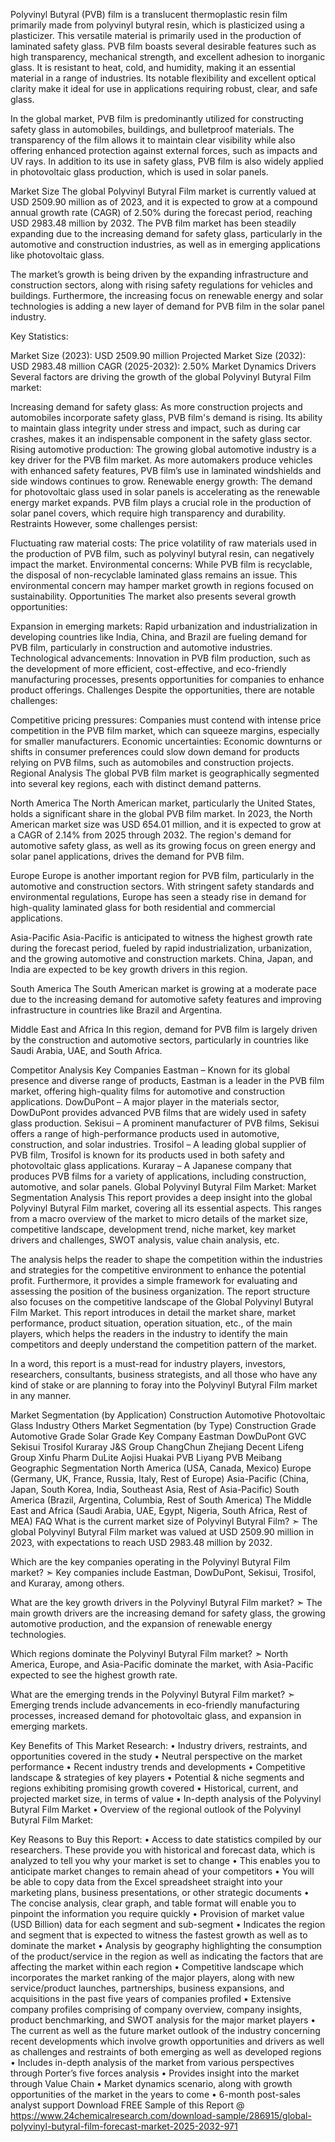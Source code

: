 Polyvinyl Butyral (PVB) film is a translucent thermoplastic resin film primarily made from polyvinyl butyral resin, which is plasticized using a plasticizer. This versatile material is primarily used in the production of laminated safety glass. PVB film boasts several desirable features such as high transparency, mechanical strength, and excellent adhesion to inorganic glass. It is resistant to heat, cold, and humidity, making it an essential material in a range of industries. Its notable flexibility and excellent optical clarity make it ideal for use in applications requiring robust, clear, and safe glass.

In the global market, PVB film is predominantly utilized for constructing safety glass in automobiles, buildings, and bulletproof materials. The transparency of the film allows it to maintain clear visibility while also offering enhanced protection against external forces, such as impacts and UV rays. In addition to its use in safety glass, PVB film is also widely applied in photovoltaic glass production, which is used in solar panels.

Market Size
The global Polyvinyl Butyral Film market is currently valued at USD 2509.90 million as of 2023, and it is expected to grow at a compound annual growth rate (CAGR) of 2.50% during the forecast period, reaching USD 2983.48 million by 2032. The PVB film market has been steadily expanding due to the increasing demand for safety glass, particularly in the automotive and construction industries, as well as in emerging applications like photovoltaic glass.

The market’s growth is being driven by the expanding infrastructure and construction sectors, along with rising safety regulations for vehicles and buildings. Furthermore, the increasing focus on renewable energy and solar technologies is adding a new layer of demand for PVB film in the solar panel industry.

Key Statistics:

Market Size (2023): USD 2509.90 million
Projected Market Size (2032): USD 2983.48 million
CAGR (2025-2032): 2.50%
Market Dynamics
Drivers
Several factors are driving the growth of the global Polyvinyl Butyral Film market:

Increasing demand for safety glass: As more construction projects and automobiles incorporate safety glass, PVB film's demand is rising. Its ability to maintain glass integrity under stress and impact, such as during car crashes, makes it an indispensable component in the safety glass sector.
Rising automotive production: The growing global automotive industry is a key driver for the PVB film market. As more automakers produce vehicles with enhanced safety features, PVB film’s use in laminated windshields and side windows continues to grow.
Renewable energy growth: The demand for photovoltaic glass used in solar panels is accelerating as the renewable energy market expands. PVB film plays a crucial role in the production of solar panel covers, which require high transparency and durability.
Restraints
However, some challenges persist:

Fluctuating raw material costs: The price volatility of raw materials used in the production of PVB film, such as polyvinyl butyral resin, can negatively impact the market.
Environmental concerns: While PVB film is recyclable, the disposal of non-recyclable laminated glass remains an issue. This environmental concern may hamper market growth in regions focused on sustainability.
Opportunities
The market also presents several growth opportunities:

Expansion in emerging markets: Rapid urbanization and industrialization in developing countries like India, China, and Brazil are fueling demand for PVB film, particularly in construction and automotive industries.
Technological advancements: Innovation in PVB film production, such as the development of more efficient, cost-effective, and eco-friendly manufacturing processes, presents opportunities for companies to enhance product offerings.
Challenges
Despite the opportunities, there are notable challenges:

Competitive pricing pressures: Companies must contend with intense price competition in the PVB film market, which can squeeze margins, especially for smaller manufacturers.
Economic uncertainties: Economic downturns or shifts in consumer preferences could slow down demand for products relying on PVB films, such as automobiles and construction projects.
Regional Analysis
The global PVB film market is geographically segmented into several key regions, each with distinct demand patterns.

North America
The North American market, particularly the United States, holds a significant share in the global PVB film market. In 2023, the North American market size was USD 654.01 million, and it is expected to grow at a CAGR of 2.14% from 2025 through 2032. The region's demand for automotive safety glass, as well as its growing focus on green energy and solar panel applications, drives the demand for PVB film.

Europe
Europe is another important region for PVB film, particularly in the automotive and construction sectors. With stringent safety standards and environmental regulations, Europe has seen a steady rise in demand for high-quality laminated glass for both residential and commercial applications.

Asia-Pacific
Asia-Pacific is anticipated to witness the highest growth rate during the forecast period, fueled by rapid industrialization, urbanization, and the growing automotive and construction markets. China, Japan, and India are expected to be key growth drivers in this region.

South America
The South American market is growing at a moderate pace due to the increasing demand for automotive safety features and improving infrastructure in countries like Brazil and Argentina.

Middle East and Africa
In this region, demand for PVB film is largely driven by the construction and automotive sectors, particularly in countries like Saudi Arabia, UAE, and South Africa.

Competitor Analysis
Key Companies
Eastman – Known for its global presence and diverse range of products, Eastman is a leader in the PVB film market, offering high-quality films for automotive and construction applications.
DowDuPont – A major player in the materials sector, DowDuPont provides advanced PVB films that are widely used in safety glass production.
Sekisui – A prominent manufacturer of PVB films, Sekisui offers a range of high-performance products used in automotive, construction, and solar industries.
Trosifol – A leading global supplier of PVB film, Trosifol is known for its products used in both safety and photovoltaic glass applications.
Kuraray – A Japanese company that produces PVB films for a variety of applications, including construction, automotive, and solar panels.
Global Polyvinyl Butyral Film Market: Market Segmentation Analysis
This report provides a deep insight into the global Polyvinyl Butyral Film market, covering all its essential aspects. This ranges from a macro overview of the market to micro details of the market size, competitive landscape, development trend, niche market, key market drivers and challenges, SWOT analysis, value chain analysis, etc.

The analysis helps the reader to shape the competition within the industries and strategies for the competitive environment to enhance the potential profit. Furthermore, it provides a simple framework for evaluating and assessing the position of the business organization. The report structure also focuses on the competitive landscape of the Global Polyvinyl Butyral Film Market. This report introduces in detail the market share, market performance, product situation, operation situation, etc., of the main players, which helps the readers in the industry to identify the main competitors and deeply understand the competition pattern of the market.

In a word, this report is a must-read for industry players, investors, researchers, consultants, business strategists, and all those who have any kind of stake or are planning to foray into the Polyvinyl Butyral Film market in any manner.

Market Segmentation (by Application)
Construction
Automotive
Photovoltaic Glass Industry
Others
Market Segmentation (by Type)
Construction Grade
Automotive Grade
Solar Grade
Key Company
Eastman
DowDuPont
GVC
Sekisui
Trosifol
Kuraray
J&S Group
ChangChun
Zhejiang Decent
Lifeng Group
Xinfu Pharm
DuLite
Aojisi
Huakai PVB
Liyang PVB
Meibang
Geographic Segmentation
North America (USA, Canada, Mexico)
Europe (Germany, UK, France, Russia, Italy, Rest of Europe)
Asia-Pacific (China, Japan, South Korea, India, Southeast Asia, Rest of Asia-Pacific)
South America (Brazil, Argentina, Columbia, Rest of South America)
The Middle East and Africa (Saudi Arabia, UAE, Egypt, Nigeria, South Africa, Rest of MEA)
FAQ 
What is the current market size of Polyvinyl Butyral Film?
➣ The global Polyvinyl Butyral Film market was valued at USD 2509.90 million in 2023, with expectations to reach USD 2983.48 million by 2032.

Which are the key companies operating in the Polyvinyl Butyral Film market?
➣ Key companies include Eastman, DowDuPont, Sekisui, Trosifol, and Kuraray, among others.

What are the key growth drivers in the Polyvinyl Butyral Film market?
➣ The main growth drivers are the increasing demand for safety glass, the growing automotive production, and the expansion of renewable energy technologies.

Which regions dominate the Polyvinyl Butyral Film market?
➣ North America, Europe, and Asia-Pacific dominate the market, with Asia-Pacific expected to see the highest growth rate.

What are the emerging trends in the Polyvinyl Butyral Film market?
➣ Emerging trends include advancements in eco-friendly manufacturing processes, increased demand for photovoltaic glass, and expansion in emerging markets.

Key Benefits of This Market Research:
• Industry drivers, restraints, and opportunities covered in the study
• Neutral perspective on the market performance
• Recent industry trends and developments
• Competitive landscape & strategies of key players
• Potential & niche segments and regions exhibiting promising growth covered
• Historical, current, and projected market size, in terms of value
• In-depth analysis of the Polyvinyl Butyral Film Market
• Overview of the regional outlook of the Polyvinyl Butyral Film Market:

Key Reasons to Buy this Report:
• Access to date statistics compiled by our researchers. These provide you with historical and forecast data, which is analyzed to tell you why your market is set to change
• This enables you to anticipate market changes to remain ahead of your competitors
• You will be able to copy data from the Excel spreadsheet straight into your marketing plans, business presentations, or other strategic documents
• The concise analysis, clear graph, and table format will enable you to pinpoint the information you require quickly
• Provision of market value (USD Billion) data for each segment and sub-segment
• Indicates the region and segment that is expected to witness the fastest growth as well as to dominate the market
• Analysis by geography highlighting the consumption of the product/service in the region as well as indicating the factors that are affecting the market within each region
• Competitive landscape which incorporates the market ranking of the major players, along with new service/product launches, partnerships, business expansions, and acquisitions in the past five years of companies profiled
• Extensive company profiles comprising of company overview, company insights, product benchmarking, and SWOT analysis for the major market players
• The current as well as the future market outlook of the industry concerning recent developments which involve growth opportunities and drivers as well as challenges and restraints of both emerging as well as developed regions
• Includes in-depth analysis of the market from various perspectives through Porter’s five forces analysis
• Provides insight into the market through Value Chain
• Market dynamics scenario, along with growth opportunities of the market in the years to come
• 6-month post-sales analyst support
Download FREE Sample of this Report @ https://www.24chemicalresearch.com/download-sample/286915/global-polyvinyl-butyral-film-forecast-market-2025-2032-971
